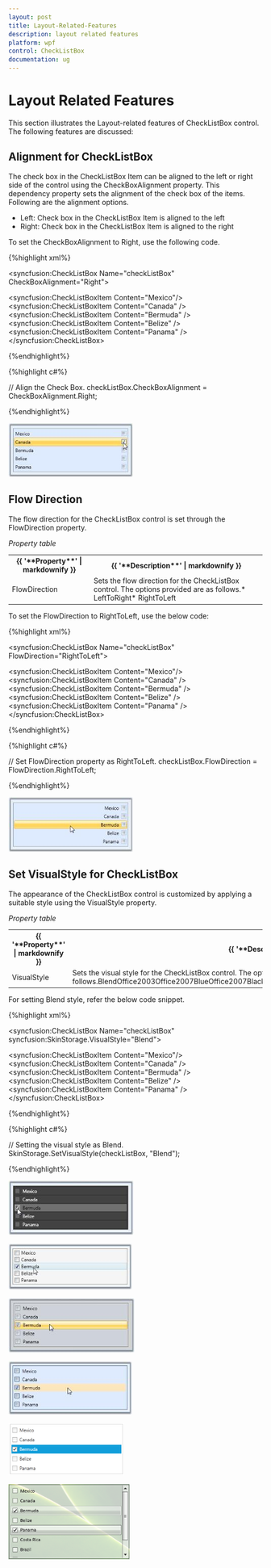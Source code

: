 ```yaml
---
layout: post
title: Layout-Related-Features
description: layout related features
platform: wpf
control: CheckListBox
documentation: ug
---
```


# Layout Related Features

This section illustrates the Layout-related features of CheckListBox control. The following features are discussed:

## Alignment for CheckListBox

The check box in the CheckListBox Item can be aligned to the left or right side of the control using the CheckBoxAlignment property. This dependency property sets the alignment of the check box of the items. Following are the alignment options.

* Left: Check box in the CheckListBox Item is aligned to the left
* Right: Check box in the CheckListBox Item is aligned to the right

To set the CheckBoxAlignment to Right, use the following code.


{%highlight xml%}

   <!-- Adding CheckListBox with CheckBoxAlignment -->
   <syncfusion:CheckListBox Name="checkListBox" CheckBoxAlignment="Right"> 
   
   <!-- Adding CheckListBox items -->   
   <syncfusion:CheckListBoxItem Content="Mexico"/> 
   <syncfusion:CheckListBoxItem Content="Canada" />  
   <syncfusion:CheckListBoxItem Content="Bermuda" />    
   <syncfusion:CheckListBoxItem Content="Belize" />   
   <syncfusion:CheckListBoxItem Content="Panama" />
   </syncfusion:CheckListBox></td></tr>
   
{%endhighlight%}

{%highlight c#%}

// Align the Check Box.
checkListBox.CheckBoxAlignment = CheckBoxAlignment.Right;

{%endhighlight%}


![](Layout-Related-Features_images/Layout-Related-Features_img1.jpeg)



## Flow Direction

The flow direction for the CheckListBox control is set through the FlowDirection property.

_Property table_

<table>
<tr>
<th>
{{ '**Property**' | markdownify }}</th><th>
{{ '**Description**' | markdownify }}</th></tr>
<tr>
<td>
FlowDirection</td><td>
Sets the flow direction for the CheckListBox control. The options provided are as follows.* LeftToRight* RightToLeft</td></tr>
</table>



To set the FlowDirection to RightToLeft, use the below code:




{%highlight xml%}

   <!-- Adding CheckListBox with FlowDirection as right  -->
   <syncfusion:CheckListBox Name="checkListBox" FlowDirection="RightToLeft"> 
   <!-- Adding CheckListBox items --> 
   <syncfusion:CheckListBoxItem Content="Mexico"/>  
   <syncfusion:CheckListBoxItem Content="Canada" />  
   <syncfusion:CheckListBoxItem Content="Bermuda" />  
   <syncfusion:CheckListBoxItem Content="Belize" />   
   <syncfusion:CheckListBoxItem Content="Panama" />
   </syncfusion:CheckListBox>
   
{%endhighlight%}

{%highlight c#%}

// Set FlowDirection property as RightToLeft.
checkListBox.FlowDirection = FlowDirection.RightToLeft;

{%endhighlight%}



![](Layout-Related-Features_images/Layout-Related-Features_img2.jpeg)



## Set VisualStyle for CheckListBox

The appearance of the CheckListBox control is customized by applying a suitable style using the VisualStyle property.

_Property table_

<table>
<tr>
<th>
{{ '**Property**' | markdownify }}</th><th>
{{ '**Description**' | markdownify }}</th></tr>
<tr>
<td>
VisualStyle</td><td>
Sets the visual style for the CheckListBox control. The options provided are as follows.BlendOffice2003Office2007BlueOffice2007BlackOffice2007SilverShinyBlueShinyRedSyncOrangeVS2010MetroTransparent</td></tr>
</table>


For setting Blend style, refer the below code snippet.


{%highlight xml%}

 <!-- Adding CheckListBox with Visual Style as Blend -->
 <syncfusion:CheckListBox Name="checkListBox" syncfusion:SkinStorage.VisualStyle="Blend">   
 
 <!-- Adding CheckListBox items -->    
 <syncfusion:CheckListBoxItem Content="Mexico"/>    
 <syncfusion:CheckListBoxItem Content="Canada" />   
 <syncfusion:CheckListBoxItem Content="Bermuda" />  
 <syncfusion:CheckListBoxItem Content="Belize" />    
 <syncfusion:CheckListBoxItem Content="Panama" />
 </syncfusion:CheckListBox>
 
{%endhighlight%}

{%highlight c#%}

// Setting the visual style as Blend.
SkinStorage.SetVisualStyle(checkListBox, "Blend"); 

{%endhighlight%}





![](Layout-Related-Features_images/Layout-Related-Features_img3.jpeg)



![](Layout-Related-Features_images/Layout-Related-Features_img4.jpeg)





![](Layout-Related-Features_images/Layout-Related-Features_img5.jpeg)





![](Layout-Related-Features_images/Layout-Related-Features_img6.jpeg)





![](Layout-Related-Features_images/Layout-Related-Features_img7.png)





![](Layout-Related-Features_images/Layout-Related-Features_img8.png)



